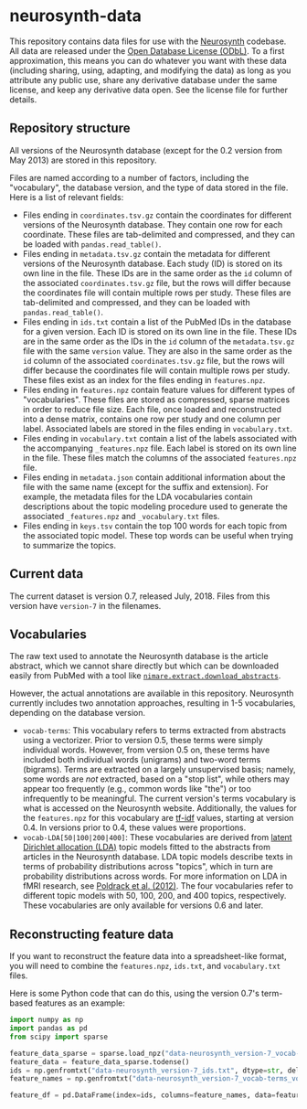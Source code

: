 # neurosynth-data

This repository contains data files for use with the [Neurosynth](https://github.com/neurosynth/neurosynth) codebase.
All data are released under the [Open Database License (ODbL)](https://opendatacommons.org/licenses/odbl/1.0/).
To a first approximation, this means you can do whatever you want with these data (including sharing, using, adapting, and modifying the data)
as long as you attribute any public use, share any derivative database under the same license, and keep any derivative data open.
See the license file for further details.

## Repository structure

All versions of the Neurosynth database (except for the 0.2 version from May 2013) are stored in this repository.

Files are named according to a number of factors, including the "vocabulary", the database version, and the type of data stored in the file.
Here is a list of relevant fields:

- Files ending in `coordinates.tsv.gz` contain the coordinates for different versions of the Neurosynth database.
  They contain one row for each coordinate.
  These files are tab-delimited and compressed, and they can be loaded with `pandas.read_table()`.
- Files ending in `metadata.tsv.gz` contain the metadata for different versions of the Neurosynth database.
  Each study (ID) is stored on its own line in the file.
  These IDs are in the same order as the `id` column of the associated `coordinates.tsv.gz` file,
  but the rows will differ because the coordinates file will contain multiple rows per study.
  These files are tab-delimited and compressed, and they can be loaded with `pandas.read_table()`.
- Files ending in `ids.txt` contain a list of the PubMed IDs in the database for a given version.
  Each ID is stored on its own line in the file.
  These IDs are in the same order as the IDs in the `id` column of the `metadata.tsv.gz` file with the same `version` value.
  They are also in the same order as the `id` column of the associated `coordinates.tsv.gz` file,
  but the rows will differ because the coordinates file will contain multiple rows per study.
  These files exist as an index for the files ending in `features.npz`.
- Files ending in `features.npz` contain feature values for different types of "vocabularies".
  These files are stored as compressed, sparse matrices in order to reduce file size.
  Each file, once loaded and reconstructed into a dense matrix, contains one row per study and one column per label.
  Associated labels are stored in the files ending in `vocabulary.txt`.
- Files ending in `vocabulary.txt` contain a list of the labels associated with the accompanying `_features.npz` file.
  Each label is stored on its own line in the file.
  These files match the columns of the associated `features.npz` file.
- Files ending in `metadata.json` contain additional information about the file with the same name (except for the suffix and extension).
  For example, the metadata files for the LDA vocabularies contain descriptions about the topic modeling procedure used to generate the associated `_features.npz` and `_vocabulary.txt` files.
- Files ending in `keys.tsv` contain the top 100 words for each topic from the associated topic model.
  These top words can be useful when trying to summarize the topics.

## Current data

The current dataset is version 0.7, released July, 2018. Files from this version have `version-7` in the filenames.

## Vocabularies

The raw text used to annotate the Neurosynth database is the article abstract,
which we cannot share directly but which can be downloaded easily from PubMed with a tool like
[`nimare.extract.download_abstracts`](https://nimare.readthedocs.io/en/latest/generated/nimare.extract.download_abstracts.html#nimare.extract.download_abstracts).

However, the actual annotations are available in this repository.
Neurosynth currently includes two annotation approaches, resulting in 1-5 vocabularies, depending on the database version.

- `vocab-terms`: This vocabulary refers to terms extracted from abstracts using a vectorizer.
  Prior to version 0.5, these terms were simply individual words.
  However, from version 0.5 on, these terms have included both individual words (unigrams) and two-word terms (bigrams).
  Terms are extracted on a largely unsupervised basis; namely, some words are *not* extracted, based on a "stop list",
  while others may appear too frequently (e.g., common words like "the") or too infrequently to be meaningful.
  The current version's terms vocabulary is what is accessed on the Neurosynth website.
  Additionally, the values for the `features.npz` for this vocabulary are [tf-idf](https://en.wikipedia.org/wiki/Tf–idf) values, starting at version 0.4.
  In versions prior to 0.4, these values were proportions.
- `vocab-LDA[50|100|200|400]`: These vocabularies are derived from
  [latent Dirichlet allocation (LDA)](https://en.wikipedia.org/wiki/Latent_Dirichlet_allocation)
  topic models fitted to the abstracts from articles in the Neurosynth database.
  LDA topic models describe texts in terms of probability distributions across "topics", which in turn are probability distributions across words.
  For more information on LDA in fMRI research, see [Poldrack et al. (2012)](https://doi.org/10.1371/journal.pcbi.1002707).
  The four vocabularies refer to different topic models with 50, 100, 200, and 400 topics, respectively.
  These vocabularies are only available for versions 0.6 and later.

## Reconstructing feature data

If you want to reconstruct the feature data into a spreadsheet-like format, you will need to combine the `features.npz`, `ids.txt`, and `vocabulary.txt` files.

Here is some Python code that can do this, using the version 0.7's term-based features as an example:

```python
import numpy as np
import pandas as pd
from scipy import sparse

feature_data_sparse = sparse.load_npz("data-neurosynth_version-7_vocab-terms_source-abstract_type-tfidf_features.npz")
feature_data = feature_data_sparse.todense()
ids = np.genfromtxt("data-neurosynth_version-7_ids.txt", dtype=str, delimiter="\t").tolist()
feature_names = np.genfromtxt("data-neurosynth_version-7_vocab-terms_vocabulary.txt", dtype=str, delimiter="\t").tolist()

feature_df = pd.DataFrame(index=ids, columns=feature_names, data=feature_data)
```
